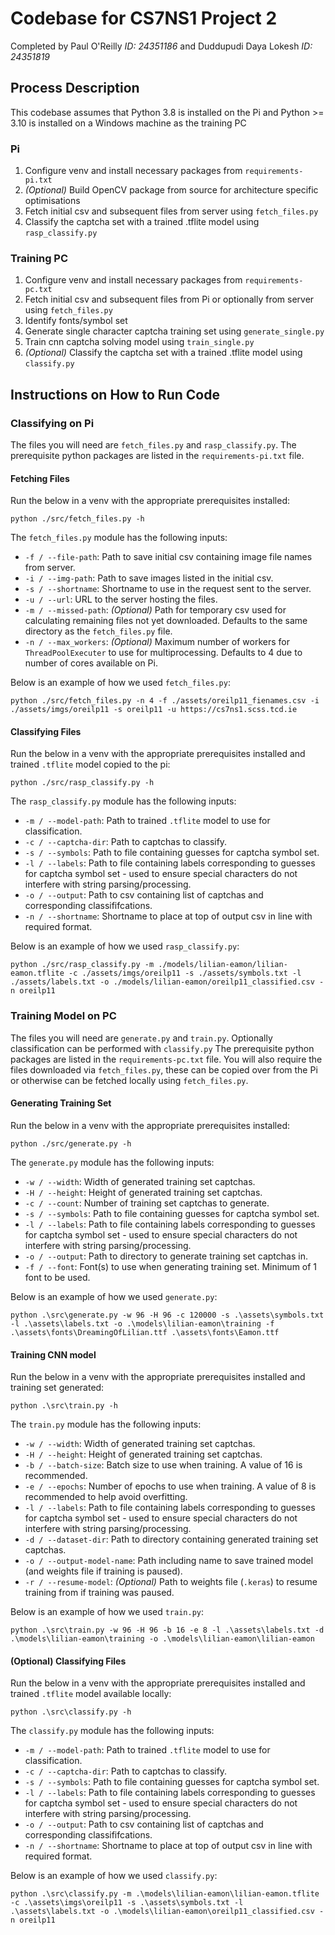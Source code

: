 # Codebase for CS7NS1 Project 2
Completed by Paul O'Reilly _ID: 24351186_ and Duddupudi Daya Lokesh _ID: 24351819_

## Process Description
This codebase assumes that Python 3.8 is installed on the Pi and Python >= 3.10 is installed on a Windows machine as the training PC

### Pi
1. Configure venv and install necessary packages from `requirements-pi.txt` 
2. _(Optional)_ Build OpenCV package from source for architecture specific optimisations
3. Fetch initial csv and subsequent files from server using `fetch_files.py`
4. Classify the captcha set with a trained .tflite model using `rasp_classify.py`

### Training PC
1. Configure venv and install necessary packages from `requirements-pc.txt`
2. Fetch initial csv and subsequent files from Pi or optionally from server using `fetch_files.py`
3. Identify fonts/symbol set
4. Generate single character captcha training set using `generate_single.py`
5. Train cnn captcha solving model using `train_single.py`
6. _(Optional)_ Classify the captcha set with a trained .tflite model using `classify.py`

## Instructions on How to Run Code

### Classifying on Pi
The files you will need are `fetch_files.py` and `rasp_classify.py`. The prerequisite python packages are listed in the `requirements-pi.txt` file.

#### Fetching Files
Run the below in a venv with the appropriate prerequisites installed:
```
python ./src/fetch_files.py -h
```

The `fetch_files.py` module has the following inputs:
- `-f / --file-path`: Path to save initial csv containing image file names from server.
- `-i / --img-path`: Path to save images listed in the initial csv.
- `-s / --shortname`: Shortname to use in the request sent to the server.
- `-u / --url`: URL to the server hosting the files.
- `-m / --missed-path`: _(Optional)_ Path for temporary csv used for calculating remaining files not yet downloaded. Defaults to the same directory as the `fetch_files.py` file.
- `-n / --max_workers`: _(Optional)_ Maximum number of workers for `ThreadPoolExecuter` to use for multiprocessing. Defaults to 4 due to number of cores available on Pi. 

Below is an example of how we used `fetch_files.py`:
```
python ./src/fetch_files.py -n 4 -f ./assets/oreilp11_fienames.csv -i ./assets/imgs/oreilp11 -s oreilp11 -u https://cs7ns1.scss.tcd.ie
```
#### Classifying Files
Run the below in a venv with the appropriate prerequisites installed and trained `.tflite` model copied to the pi:
```
python ./src/rasp_classify.py -h
```

The `rasp_classify.py` module has the following inputs:
- `-m / --model-path`: Path to trained `.tflite` model to use for classification.
- `-c / --captcha-dir`: Path to captchas to classify.
- `-s / --symbols`: Path to file containing guesses for captcha symbol set.
- `-l / --labels`: Path to file containing labels corresponding to guesses for captcha symbol set - used to ensure special characters do not interfere with string parsing/processing.
- `-o / --output`: Path to csv containing list of captchas and corresponding classififcations.
- `-n / --shortname`: Shortname to place at top of output csv in line with required format.

Below is an example of how we used `rasp_classify.py`:
```
python ./src/rasp_classify.py -m ./models/lilian-eamon/lilian-eamon.tflite -c ./assets/imgs/oreilp11 -s ./assets/symbols.txt -l ./assets/labels.txt -o ./models/lilian-eamon/oreilp11_classified.csv -n oreilp11
```

### Training Model on PC
The files you will need are `generate.py` and `train.py`. Optionally classification can be performed with `classify.py` The prerequisite python packages are listed in the `requirements-pc.txt` file. You will also require the files downloaded via `fetch_files.py`, these can be copied over from the Pi or otherwise can be fetched locally using `fetch_files.py`.

#### Generating Training Set
Run the below in a venv with the appropriate prerequisites installed:
```
python ./src/generate.py -h
```

The `generate.py` module has the following inputs:
- `-w / --width`: Width of generated training set captchas.
- `-H / --height`: Height of generated training set captchas.
- `-c / --count`: Number of training set captchas to generate.
- `-s / --symbols`: Path to file containing guesses for captcha symbol set.
- `-l / --labels`: Path to file containing labels corresponding to guesses for captcha symbol set - used to ensure special characters do not interfere with string parsing/processing.
- `-o / --output`: Path to directory to generate training set captchas in.
- `-f / --font`: Font(s) to use when generating training set. Minimum of 1 font to be used.

Below is an example of how we used `generate.py`:
```
python .\src\generate.py -w 96 -H 96 -c 120000 -s .\assets\symbols.txt -l .\assets\labels.txt -o .\models\lilian-eamon\training -f .\assets\fonts\DreamingOfLilian.ttf .\assets\fonts\Eamon.ttf
```

#### Training CNN model
Run the below in a venv with the appropriate prerequisites installed and training set generated:
```
python .\src\train.py -h
```

The `train.py` module has the following inputs:
- `-w / --width`: Width of generated training set captchas.
- `-H / --height`: Height of generated training set captchas.
- `-b / --batch-size`: Batch size to use when training. A value of 16 is recommended.
- `-e / --epochs`: Number of epochs to use when training. A value of 8 is recommended to help avoid overfitting.
- `-l / --labels`: Path to file containing labels corresponding to guesses for captcha symbol set - used to ensure special characters do not interfere with string parsing/processing.
- `-d / --dataset-dir`: Path to directory containing generated training set captchas.
- `-o / --output-model-name`: Path including name to save trained model (and weights file if training is paused).
- `-r / --resume-model`: _(Optional)_ Path to weights file (`.keras`) to resume training from if training was paused.

Below is an example of how we used `train.py`:
```
python .\src\train.py -w 96 -H 96 -b 16 -e 8 -l .\assets\labels.txt -d .\models\lilian-eamon\training -o .\models\lilian-eamon\lilian-eamon
```

#### (Optional) Classifying Files
Run the below in a venv with the appropriate prerequisites installed and trained `.tflite` model available locally:
```
python .\src\classify.py -h
```

The `classify.py` module has the following inputs:
- `-m / --model-path`: Path to trained `.tflite` model to use for classification.
- `-c / --captcha-dir`: Path to captchas to classify.
- `-s / --symbols`: Path to file containing guesses for captcha symbol set.
- `-l / --labels`: Path to file containing labels corresponding to guesses for captcha symbol set - used to ensure special characters do not interfere with string parsing/processing.
- `-o / --output`: Path to csv containing list of captchas and corresponding classififcations.
- `-n / --shortname`: Shortname to place at top of output csv in line with required format.

Below is an example of how we used `classify.py`:
```
python .\src\classify.py -m .\models\lilian-eamon\lilian-eamon.tflite -c .\assets\imgs\oreilp11 -s .\assets\symbols.txt -l .\assets\labels.txt -o .\models\lilian-eamon\oreilp11_classified.csv -n oreilp11
```
